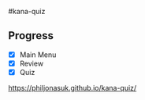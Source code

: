 #kana-quiz

## Progress
 - [x] Main Menu
 - [x] Review
 - [x] Quiz

https://philjonasuk.github.io/kana-quiz/